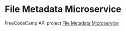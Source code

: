 # File Metadata Microservice
FreeCodeCamp API project [File Metadata Microservice](https://www.freecodecamp.org/challenges/file-metadata-microservice)
